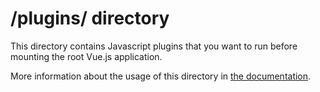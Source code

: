 # /plugins/ directory

This directory contains Javascript plugins that you want to run before mounting the root Vue.js application.

More information about the usage of this directory in [the documentation](https://nuxtjs.org/guide/plugins).
